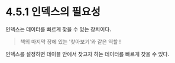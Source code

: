# 4.5.1 인덱스의 필요성 

인덱스는 데이터를 빠르게 찾을 수 있는 장치이다. 

> 책의 마지막 장에 있는 '찾아보기'와 같은 역할 ! 

인덱스를 설정하면 테이블 안에서 찾고자 하는 데이터를 빠르게 찾을 수 있다. 